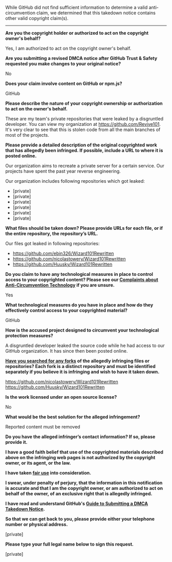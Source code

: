 While GitHub did not find sufficient information to determine a valid anti-circumvention claim, we determined that this takedown notice contains other valid copyright claim(s).

---

**Are you the copyright holder or authorized to act on the copyright owner's behalf?**

Yes, I am authorized to act on the copyright owner's behalf.

**Are you submitting a revised DMCA notice after GitHub Trust & Safety requested you make changes to your original notice?**

No

**Does your claim involve content on GitHub or npm.js?**

GitHub

**Please describe the nature of your copyright ownership or authorization to act on the owner's behalf.**

These are my team's private repositories that were leaked by a disgruntled developer. You can view my organization at https://github.com/Revive101. It's very clear to see that this is stolen code from all the main branches of most of the projects.

**Please provide a detailed description of the original copyrighted work that has allegedly been infringed. If possible, include a URL to where it is posted online.**

Our organization aims to recreate a private server for a certain service. Our projects have spent the past year reverse engineering.

Our organization includes following repositories which got leaked:  
- [private]  
- [private]  
- [private]  
- [private]  
- [private]  
- [private]

**What files should be taken down? Please provide URLs for each file, or if the entire repository, the repository’s URL.**

Our files got leaked in following repositories:  
- https://github.com/ebin326/Wizard101Rewritten  
- https://github.com/nicolastowery/Wizard101Rewritten   
- https://github.com/Huusky/Wizard101Rewritten  

**Do you claim to have any technological measures in place to control access to your copyrighted content? Please see our <a href="https://docs.github.com/articles/guide-to-submitting-a-dmca-takedown-notice#complaints-about-anti-circumvention-technology">Complaints about Anti-Circumvention Technology</a> if you are unsure.**

Yes

**What technological measures do you have in place and how do they effectively control access to your copyrighted material?**

GitHub

**How is the accused project designed to circumvent your technological protection measures?**

A disgruntled developer leaked the source code while he had access to our GitHub organization. It has since then been posted online.

**<a href="https://docs.github.com/articles/dmca-takedown-policy#b-what-about-forks-or-whats-a-fork">Have you searched for any forks</a> of the allegedly infringing files or repositories? Each fork is a distinct repository and must be identified separately if you believe it is infringing and wish to have it taken down.**

https://github.com/nicolastowery/Wizard101Rewritten  
https://github.com/Huusky/Wizard101Rewritten  

**Is the work licensed under an open source license?**

No

**What would be the best solution for the alleged infringement?**

Reported content must be removed

**Do you have the alleged infringer’s contact information? If so, please provide it.**

**I have a good faith belief that use of the copyrighted materials described above on the infringing web pages is not authorized by the copyright owner, or its agent, or the law.**

**I have taken <a href="https://www.lumendatabase.org/topics/22">fair use</a> into consideration.**

**I swear, under penalty of perjury, that the information in this notification is accurate and that I am the copyright owner, or am authorized to act on behalf of the owner, of an exclusive right that is allegedly infringed.**

**I have read and understand GitHub's <a href="https://docs.github.com/articles/guide-to-submitting-a-dmca-takedown-notice/">Guide to Submitting a DMCA Takedown Notice</a>.**

**So that we can get back to you, please provide either your telephone number or physical address.**

[private]

**Please type your full legal name below to sign this request.**

[private]

